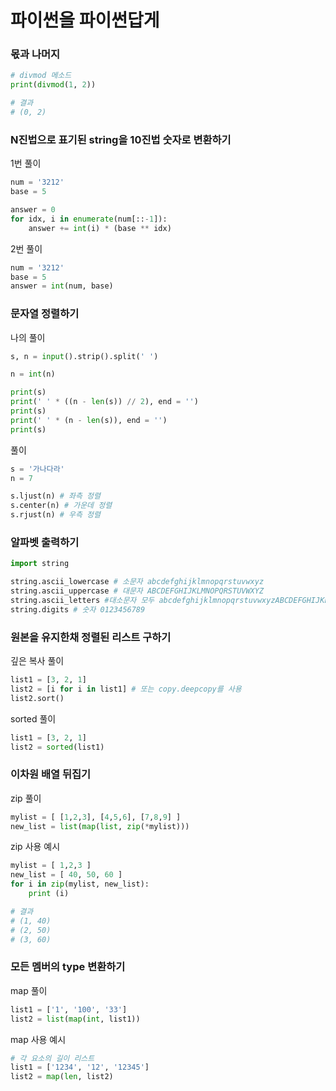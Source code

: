 # 파이썬을 파이썬답게



### 몫과 나머지

```python
# divmod 메소드
print(divmod(1, 2))

# 결과
# (0, 2)
```



### N진법으로 표기된 string을 10진법 숫자로 변환하기

1번 풀이

```python
num = '3212'
base = 5

answer = 0
for idx, i in enumerate(num[::-1]):
	answer += int(i) * (base ** idx)
```

2번 풀이

```python
num = '3212'
base = 5
answer = int(num, base)
```



### 문자열 정렬하기

나의 풀이

```python
s, n = input().strip().split(' ')

n = int(n)

print(s)
print(' ' * ((n - len(s)) // 2), end = '')
print(s)
print(' ' * (n - len(s)), end = '')
print(s)
```

풀이

```python
s = '가나다라'
n = 7

s.ljust(n) # 좌측 정렬
s.center(n) # 가운데 정렬
s.rjust(n) # 우측 정렬
```



### 알파벳 출력하기

```python
import string 

string.ascii_lowercase # 소문자 abcdefghijklmnopqrstuvwxyz
string.ascii_uppercase # 대문자 ABCDEFGHIJKLMNOPQRSTUVWXYZ
string.ascii_letters #대소문자 모두 abcdefghijklmnopqrstuvwxyzABCDEFGHIJKLMNOPQRSTUVWXYZ
string.digits # 숫자 0123456789
```



### 원본을 유지한채 정렬된 리스트 구하기

깊은 복사 풀이

```python
list1 = [3, 2, 1]
list2 = [i for i in list1] # 또는 copy.deepcopy를 사용
list2.sort()
```

sorted 풀이

```python
list1 = [3, 2, 1]
list2 = sorted(list1)
```



### 이차원 배열 뒤집기

zip 풀이

```python
mylist = [ [1,2,3], [4,5,6], [7,8,9] ]
new_list = list(map(list, zip(*mylist)))
```

zip 사용 예시

```python
mylist = [ 1,2,3 ]
new_list = [ 40, 50, 60 ]
for i in zip(mylist, new_list):
    print (i)

# 결과
# (1, 40)
# (2, 50)
# (3, 60)
```



### 모든 멤버의 type 변환하기

map 풀이

```python
list1 = ['1', '100', '33']
list2 = list(map(int, list1))
```

map 사용 예시

```python
# 각 요소의 길이 리스트
list1 = ['1234', '12', '12345']
list2 = map(len, list2)
```

